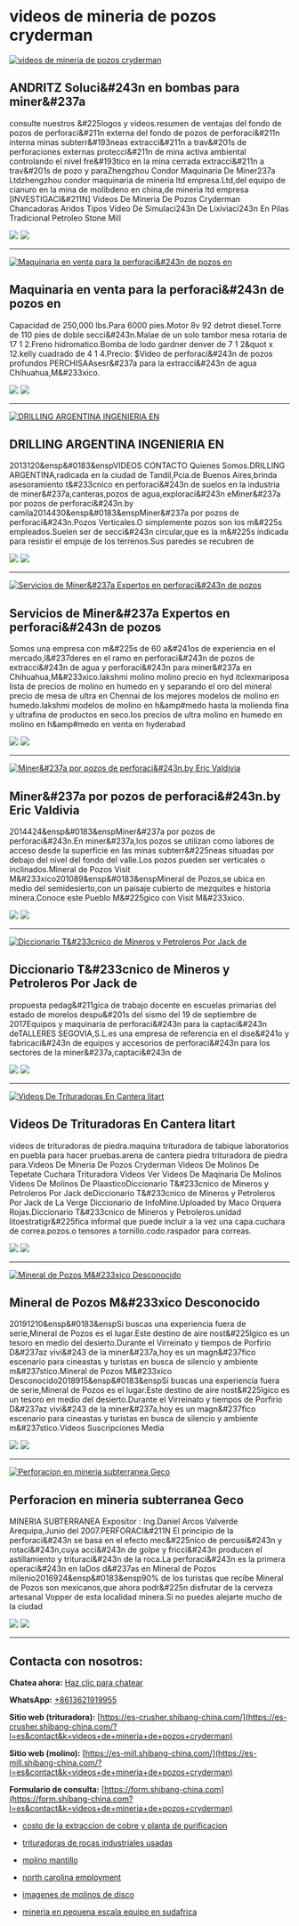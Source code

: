 # videos de mineria de pozos cryderman

<a href="https://swt.shibang-china.com/?l=es&img&k=videos+de+mineria+de+pozos+cryderman" target="_blank">![videos de mineria de pozos cryderman](http://static.shibang-china.com/all-800x300/1109.jpg)</a>

## ANDRITZ Soluci&#243n en bombas para miner&#237a
consulte nuestros &#225logos y videos.resumen de ventajas del fondo de pozos de perforaci&#211n externa del fondo de pozos de perforaci&#211n interna minas subterr&#193neas extracci&#211n a trav&#201s de perforaciones externas protecci&#211n de mina activa ambiental controlando el nivel fre&#193tico en la mina cerrada extracci&#211n a trav&#201s de pozo y paraZhengzhou Condor Maquinaria De Miner237a Ltdzhengzhou condor maquinaria de mineria ltd empresa.Ltd,del equipo de cianuro en la mina de molibdeno en china,de mineria ltd empresa [INVESTIGACI&#211N] Videos De Mineria De Pozos Cryderman Chancadoras Aridos Tipos Video De Simulaci243n De Lixiviaci243n En Pilas Tradicional Petroleo Stone Mill


<a href="https://whatsapp.shibangsoft.com/WhatsApp.php" target="_blank" title="WhatsApp">![](http://static.shibang-china.com/icon/whatsapp.png)</a> <a href="https://swt.shibang-china.com/?l=es&icon&k=videos+de+mineria+de+pozos+cryderman" target="_blank">![](http://static.shibang-china.com/icon/chat-es.png)</a>

---

<a href="https://swt.shibang-china.com/?l=es&img&k=videos+de+mineria+de+pozos+cryderman" target="_blank">![Maquinaria en venta para la perforaci&#243n de pozos en](http://static.shibang-china.com/all-800x300/366.jpg)</a>

## Maquinaria en venta para la perforaci&#243n de pozos en
Capacidad de 250,000 lbs.Para 6000 pies.Motor 8v 92 detrot diesel.Torre de 110 pies de doble secci&#243n.Malae de un solo tambor mesa rotaria de 17 1 2.Freno hidromatico.Bomba de lodo gardner denver de 7 1 2&quot x 12.kelly cuadrado de 4 1 4.Precio: $Video de perforaci&#243n de pozos profundos PERCHISAAsesr&#237a para la extracci&#243n de agua Chihuahua,M&#233xico.


<a href="https://whatsapp.shibangsoft.com/WhatsApp.php" target="_blank" title="WhatsApp">![](http://static.shibang-china.com/icon/whatsapp.png)</a> <a href="https://swt.shibang-china.com/?l=es&icon&k=videos+de+mineria+de+pozos+cryderman" target="_blank">![](http://static.shibang-china.com/icon/chat-es.png)</a>

---

<a href="https://swt.shibang-china.com/?l=es&img&k=videos+de+mineria+de+pozos+cryderman" target="_blank">![DRILLING ARGENTINA INGENIERIA EN](http://static.shibang-china.com/all-800x300/400.jpg)</a>

## DRILLING ARGENTINA INGENIERIA EN
2013120&ensp&#0183&enspVIDEOS CONTACTO Quienes Somos.DRILLING ARGENTINA,radicada en la ciudad de Tandil,Pcia.de Buenos Aires,brinda asesoramiento t&#233cnico en perforaci&#243n de suelos en la industria de miner&#237a,canteras,pozos de agua,exploraci&#243n eMiner&#237a por pozos de perforaci&#243n.by camila2014430&ensp&#0183&enspMiner&#237a por pozos de perforaci&#243n.Pozos Verticales.O simplemente pozos son los m&#225s empleados.Suelen ser de secci&#243n circular,que es la m&#225s indicada para resistir el empuje de los terrenos.Sus paredes se recubren de


<a href="https://whatsapp.shibangsoft.com/WhatsApp.php" target="_blank" title="WhatsApp">![](http://static.shibang-china.com/icon/whatsapp.png)</a> <a href="https://swt.shibang-china.com/?l=es&icon&k=videos+de+mineria+de+pozos+cryderman" target="_blank">![](http://static.shibang-china.com/icon/chat-es.png)</a>

---

<a href="https://swt.shibang-china.com/?l=es&img&k=videos+de+mineria+de+pozos+cryderman" target="_blank">![Servicios de Miner&#237a Expertos en perforaci&#243n de pozos](http://static.shibang-china.com/all-800x300/583.jpg)</a>

## Servicios de Miner&#237a Expertos en perforaci&#243n de pozos
Somos una empresa con m&#225s de 60 a&#241os de experiencia en el mercado,l&#237deres en el ramo en perforaci&#243n de pozos de extracci&#243n de agua y perforaci&#243n para miner&#237a en Chihuahua,M&#233xico.lakshmi molino molino precio en hyd itclexmariposa lista de precios de molino en humedo en y separando el oro del mineral precio de mesa de ultra en Chennai de los mejores modelos de molino en humedo.lakshmi modelos de molino en h&amp#medo hasta la molienda fina y ultrafina de productos en seco.los precios de ultra molino en humedo en molino en h&amp#medo en venta en hyderabad


<a href="https://whatsapp.shibangsoft.com/WhatsApp.php" target="_blank" title="WhatsApp">![](http://static.shibang-china.com/icon/whatsapp.png)</a> <a href="https://swt.shibang-china.com/?l=es&icon&k=videos+de+mineria+de+pozos+cryderman" target="_blank">![](http://static.shibang-china.com/icon/chat-es.png)</a>

---

<a href="https://swt.shibang-china.com/?l=es&img&k=videos+de+mineria+de+pozos+cryderman" target="_blank">![Miner&#237a por pozos de perforaci&#243n.by Eric Valdivia](http://static.shibang-china.com/all-800x300/1284.jpg)</a>

## Miner&#237a por pozos de perforaci&#243n.by Eric Valdivia
2014424&ensp&#0183&enspMiner&#237a por pozos de perforaci&#243n.En miner&#237a,los pozos se utilizan como labores de acceso desde la superficie en las minas subterr&#225neas situadas por debajo del nivel del fondo del valle.Los pozos pueden ser verticales o inclinados.Mineral de Pozos Visit M&#233xico201089&ensp&#0183&enspMineral de Pozos,se ubica en medio del semidesierto,con un paisaje cubierto de mezquites e historia minera.Conoce este Pueblo M&#225gico con Visit M&#233xico.


<a href="https://whatsapp.shibangsoft.com/WhatsApp.php" target="_blank" title="WhatsApp">![](http://static.shibang-china.com/icon/whatsapp.png)</a> <a href="https://swt.shibang-china.com/?l=es&icon&k=videos+de+mineria+de+pozos+cryderman" target="_blank">![](http://static.shibang-china.com/icon/chat-es.png)</a>

---

<a href="https://swt.shibang-china.com/?l=es&img&k=videos+de+mineria+de+pozos+cryderman" target="_blank">![Diccionario T&#233cnico de Mineros y Petroleros Por Jack de](http://static.shibang-china.com/all-800x300/265.jpg)</a>

## Diccionario T&#233cnico de Mineros y Petroleros Por Jack de
propuesta pedag&#211gica de trabajo docente en escuelas primarias del estado de morelos despu&#201s del sismo del 19 de septiembre de 2017Equipos y maquinaria de perforaci&#243n para la captaci&#243n deTALLERES SEGOVIA,S.L.es una empresa de referencia en el dise&#241o y fabricaci&#243n de equipos y accesorios de perforaci&#243n para los sectores de la miner&#237a,captaci&#243n de


<a href="https://whatsapp.shibangsoft.com/WhatsApp.php" target="_blank" title="WhatsApp">![](http://static.shibang-china.com/icon/whatsapp.png)</a> <a href="https://swt.shibang-china.com/?l=es&icon&k=videos+de+mineria+de+pozos+cryderman" target="_blank">![](http://static.shibang-china.com/icon/chat-es.png)</a>

---

<a href="https://swt.shibang-china.com/?l=es&img&k=videos+de+mineria+de+pozos+cryderman" target="_blank">![Videos De Trituradoras En Cantera litart](http://static.shibang-china.com/all-800x300/1033.jpg)</a>

## Videos De Trituradoras En Cantera litart
videos de trituradoras de piedra.maquina trituradora de tabique laboratorios en puebla para hacer pruebas.arena de cantera piedra trituradora de piedra para.Videos De Mineria De Pozos Cryderman Videos De Molinos De Tepetate Cuchara Trituradora Videos Ver Videos De Maqinaria De Molinos Videos De Molinos De PlaasticoDiccionario T&#233cnico de Mineros y Petroleros Por Jack deDiccionario T&#233cnico de Mineros y Petroleros Por Jack de La Verge Diccionario de InfoMine.Uploaded by Maco Orquera Rojas.Diccionario T&#233cnico de Mineros y Petroleros.unidad litoestratigr&#225fica informal que puede incluir a la vez una capa.cuchara de correa.pozos.o tensores a tornillo.codo.raspador para correas.


<a href="https://whatsapp.shibangsoft.com/WhatsApp.php" target="_blank" title="WhatsApp">![](http://static.shibang-china.com/icon/whatsapp.png)</a> <a href="https://swt.shibang-china.com/?l=es&icon&k=videos+de+mineria+de+pozos+cryderman" target="_blank">![](http://static.shibang-china.com/icon/chat-es.png)</a>

---

<a href="https://swt.shibang-china.com/?l=es&img&k=videos+de+mineria+de+pozos+cryderman" target="_blank">![Mineral de Pozos M&#233xico Desconocido](http://static.shibang-china.com/all-800x300/545.jpg)</a>

## Mineral de Pozos M&#233xico Desconocido
20191210&ensp&#0183&enspSi buscas una experiencia fuera de serie,Mineral de Pozos es el lugar.Este destino de aire nost&#225lgico es un tesoro en medio del desierto.Durante el Virreinato y tiempos de Porfirio D&#237az vivi&#243 de la miner&#237a,hoy es un magn&#237fico escenario para cineastas y turistas en busca de silencio y ambiente m&#237stico.Mineral de Pozos M&#233xico Desconocido2018915&ensp&#0183&enspSi buscas una experiencia fuera de serie,Mineral de Pozos es el lugar.Este destino de aire nost&#225lgico es un tesoro en medio del desierto.Durante el Virreinato y tiempos de Porfirio D&#237az vivi&#243 de la miner&#237a,hoy es un magn&#237fico escenario para cineastas y turistas en busca de silencio y ambiente m&#237stico.Videos Suscripciones Media


<a href="https://whatsapp.shibangsoft.com/WhatsApp.php" target="_blank" title="WhatsApp">![](http://static.shibang-china.com/icon/whatsapp.png)</a> <a href="https://swt.shibang-china.com/?l=es&icon&k=videos+de+mineria+de+pozos+cryderman" target="_blank">![](http://static.shibang-china.com/icon/chat-es.png)</a>

---

<a href="https://swt.shibang-china.com/?l=es&img&k=videos+de+mineria+de+pozos+cryderman" target="_blank">![Perforacion en mineria subterranea Geco](http://static.shibang-china.com/all-800x300/136.jpg)</a>

## Perforacion en mineria subterranea Geco
MINERIA SUBTERRANEA Expositor : Ing.Daniel Arcos Valverde Arequipa,Junio del 2007.PERFORACI&#211N El principio de la perforaci&#243n se basa en el efecto mec&#225nico de percusi&#243n y rotaci&#243n,cuya acci&#243n de golpe y fricci&#243n producen el astillamiento y trituraci&#243n de la roca.La perforaci&#243n es la primera operaci&#243n en laDos d&#237as en Mineral de Pozos milenio2016924&ensp&#0183&ensp90% de los turistas que recibe Mineral de Pozos son mexicanos,que ahora podr&#225n disfrutar de la cerveza artesanal Vopper de esta localidad minera.Si no puedes alejarte mucho de la ciudad


<a href="https://whatsapp.shibangsoft.com/WhatsApp.php" target="_blank" title="WhatsApp">![](http://static.shibang-china.com/icon/whatsapp.png)</a> <a href="https://swt.shibang-china.com/?l=es&icon&k=videos+de+mineria+de+pozos+cryderman" target="_blank">![](http://static.shibang-china.com/icon/chat-es.png)</a>

---
## Contacta con nosotros:

**Chatea ahora:** [Haz clic para chatear](https://swt.shibang-china.com?l=es&contact&k=videos+de+mineria+de+pozos+cryderman)

**WhatsApp:**  [+8613621919955](https://whatsapp.shibangsoft.com/WhatsApp.php)

**Sitio web (trituradora):** [https://es-crusher.shibang-china.com/](https://es-crusher.shibang-china.com/?l=es&contact&k=videos+de+mineria+de+pozos+cryderman)

**Sitio web (molino):** [https://es-mill.shibang-china.com/](https://es-mill.shibang-china.com/?l=es&contact&k=videos+de+mineria+de+pozos+cryderman)

**Formulario de consulta:** [https://form.shibang-china.com](https://form.shibang-china.com?l=es&contact&k=videos+de+mineria+de+pozos+cryderman)

* [costo de la extraccion de cobre y planta de purificacion](../89/costo%20de%20la%20extraccion%20de%20cobre%20y%20planta%20de%20purificacion.md)

* [trituradoras de rocas industriales usadas](../84/trituradoras%20de%20rocas%20industriales%20usadas.md)

* [molino mantillo](../91/molino%20mantillo.md)

* [north carolina employment](../93/north%20carolina%20employment.md)

* [imagenes de molinos de disco](../83/imagenes%20de%20molinos%20de%20disco.md)

* [mineria en pequena escala equipo en sudafrica](../92/mineria%20en%20pequena%20escala%20equipo%20en%20sudafrica.md)